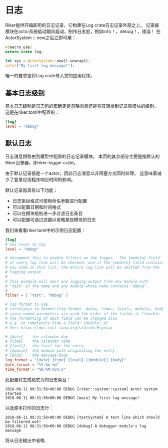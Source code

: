 # 日志

Riker提供开箱即用的日志记录，它构建在Log crate日志记录外观之上。 记录器模块在actor系统启动期间启动，制作日志宏，例如info！，debug！，错误！ 在ActorSystem :: new之后立即可用：

```rust
#[macro_use]
extern crate log;

let sys = ActorSystem::new().unwrap();
info!("My first log message!");
```

唯一的要求是将Log crate导入您的应用程序。

## 基本日志级别

基本日志级别是日志包的宏确定是忽略消息还是将其转发到记录器模块的级别。 这是在riker.toml中配置的：

```toml
[log]
level = "debug"
```

## 默认日志

日志消息将路由到模型中配置的日志记录模块。 本页的其余部分主要是指默认的Riker记录器，即riker-logger crate。

由于默认记录器是一个actor，因此日志消息以非阻塞方式同时处理。 这意味着减少了登录应用程序响应时间的影响。

默认记录器具有以下功能：

* 日志条目格式可使用命名参数进行配置
* 可以配置日期和时间格式
* 可以在模块级别进一步过滤日志条目
* 可以配置可选过滤器以省略某些模块的日志

我们来看看riker.toml中的示例日志配置：

```toml
[log]
# max level to log
level = "debug"

# Uncomment this to enable filters on the logger.  The {module} field
# of every log line will be checked, and if the {module} field contains
# any item in this list, the entire log line will be omitted from the
# logging output.
#
# This example will omit any logging output from any module with
# "test" in the name and any module whose name contains "debug".
#
filter = [ "test", "debug" ]

# log format to use
# correlates to format!(log_format, date=, time=, level=, module=, body=);
# since named parameters are used the order of the fields is flexible
# the formatting of each field can be changed also
# e.g. to completely hide a field: {module:.0}
# See: https://doc.rust-lang.org/std/fmt/#syntax

# {date}    the calendar day
# {time}    the calendar time
# {level}   the level for the entry
# {module}  the module path originating the entry
# {body}    the message body
log_format = "{date} {time} {level} [{module}] {body}"
date_format = "%Y-%m-%d"
time_format = "%H:%M:%S%:z"
```

此配置将生成格式为的日志条目：

```ruat
2018-06-11 08:31:58+00:00 DEBUG [riker::system::system] Actor system started
2018-06-11 08:31:58+00:00 DEBUG [main] My first log message!
```

以及原本打印的日志行：

```text
2018-06-11 08:31:58+00:00 DEBUG [testSystem] A test line which should be filtered out!
2018-06-11 08:31:58+00:00 DEBUG [debug] A debugger module's log message
```

将从日志输出中省略.